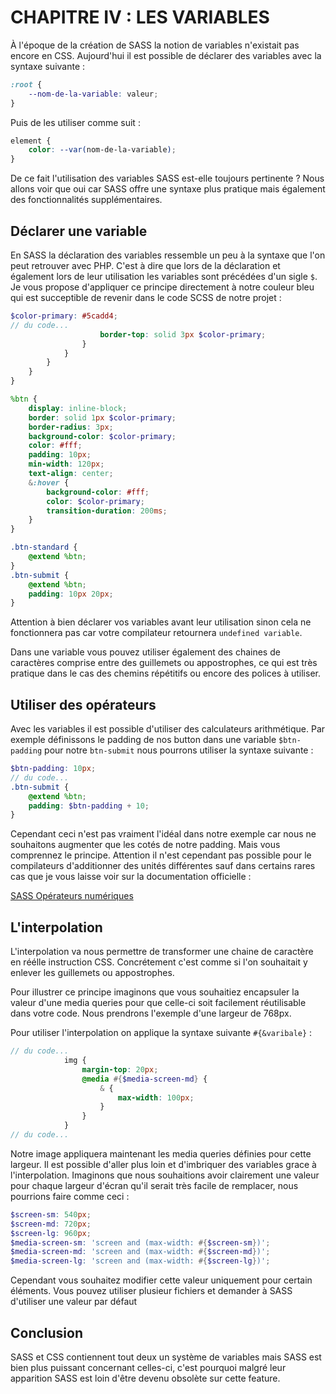 # CHAPITRE IV : LES VARIABLES

À l'époque de la création de SASS la notion de variables n'existait pas encore en CSS. Aujourd'hui il est possible de déclarer des variables avec la syntaxe suivante :

```scss
:root {
	--nom-de-la-variable: valeur;
}	
```

Puis de les utiliser comme suit :

```scss
element {
	color: --var(nom-de-la-variable);
}
```

De ce fait l'utilisation des variables SASS est-elle toujours pertinente ? Nous allons voir que oui car SASS offre une syntaxe plus pratique mais également des fonctionnalités supplémentaires.

## Déclarer une variable

En SASS la déclaration des variables ressemble un peu à la syntaxe que l'on peut retrouver avec PHP. C'est à dire que lors de la déclaration et également lors de leur utilisation les variables sont précédées d'un sigle `$`. Je vous propose d'appliquer ce principe directement à notre couleur bleu qui est succeptible de revenir dans le code SCSS de notre projet :

```scss
$color-primary: #5cadd4;
// du code...
					border-top: solid 3px $color-primary;
				}
			}
		}
	}
}

%btn {
	display: inline-block;
	border: solid 1px $color-primary;
	border-radius: 3px;
	background-color: $color-primary;
	color: #fff;
	padding: 10px;
	min-width: 120px;
	text-align: center;
	&:hover {
		background-color: #fff;
		color: $color-primary;
		transition-duration: 200ms;
	}
}

.btn-standard {
	@extend %btn;
}
.btn-submit {
	@extend %btn;
	padding: 10px 20px;
}
```

Attention à bien déclarer vos variables avant leur utilisation sinon cela ne fonctionnera pas car votre compilateur retournera `undefined variable`.

Dans une variable vous pouvez utiliser également des chaines de caractères comprise entre des guillemets ou appostrophes, ce qui est très pratique dans le cas des chemins répétitifs ou encore des polices à utiliser.

## Utiliser des opérateurs

Avec les variables il est possible d'utiliser des calculateurs arithmétique. Par exemple définissons le padding de nos button dans une variable `$btn-padding` pour notre `btn-submit` nous pourrons utiliser la syntaxe suivante :

```scss
$btn-padding: 10px;
// du code...
.btn-submit {
	@extend %btn;
	padding: $btn-padding + 10;
}
```

Cependant ceci n'est pas vraiment l'idéal dans notre exemple car nous ne souhaitons augmenter que les cotés de notre padding. Mais vous comprennez le principe. Attention il n'est cependant pas possible pour le compilateurs d'additionner des unités différentes sauf dans certains rares cas que je vous laisse voir sur la documentation officielle :

[SASS Opérateurs numériques](https://sass-lang.com/documentation/operators/numeric)

## L'interpolation

L'interpolation va nous permettre de transformer une chaine de caractère en réélle instruction CSS. Concrétement c'est comme si l'on souhaitait y enlever les guillemets ou appostrophes.

Pour illustrer ce principe imaginons que vous souhaitiez encapsuler la valeur d'une media queries pour que celle-ci soit facilement réutilisable dans votre code. Nous prendrons l'exemple d'une largeur de 768px.

Pour utiliser l'interpolation on applique la syntaxe suivante `#{&varibale}` :

```scss
// du code...
			img {
				margin-top: 20px;
				@media #{$media-screen-md} {
					& {
						max-width: 100px;
					}
				}
			}
// du code...
```

Notre image appliquera maintenant les media queries définies pour cette largeur. Il est possible d'aller plus loin et d'imbriquer des variables grace à l'interpolation. Imaginons que nous souhaitions avoir clairement une valeur pour chaque largeur d'écran qu'il serait très facile de remplacer, nous pourrions faire comme ceci :

```scss
$screen-sm: 540px;
$screen-md: 720px;
$screen-lg: 960px;
$media-screen-sm: 'screen and (max-width: #{$screen-sm})';
$media-screen-md: 'screen and (max-width: #{$screen-md})';
$media-screen-lg: 'screen and (max-width: #{$screen-lg})';
```

Cependant vous souhaitez modifier cette valeur uniquement pour certain éléments. Vous pouvez utiliser plusieur fichiers et demander à SASS d'utiliser une valeur par défaut 

## Conclusion

SASS et CSS contiennent tout deux un système de variables mais SASS est bien plus puissant concernant celles-ci, c'est pourquoi malgré leur apparition SASS est loin d'être devenu obsolète sur cette feature.